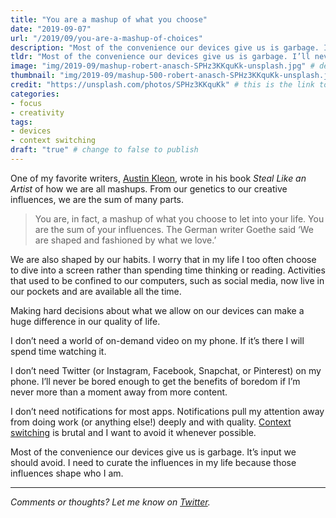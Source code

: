 ```yaml
---
title: "You are a mashup of what you choose"
date: "2019-09-07"
url: "/2019/09/you-are-a-mashup-of-choices"
description: "Most of the convenience our devices give us is garbage. I’ll never be bored enough to get the benefits of boredom if I’m never more than a moment away from more content."
tldr: "Most of the convenience our devices give us is garbage. I’ll never be bored enough to get the benefits of boredom if I’m never more than a moment away from more content."
image: "img/2019-09/mashup-robert-anasch-SPHz3KKquKk-unsplash.jpg" # default width is 1280, path starts with "img/whatever.ext"
thumbnail: "img/2019-09/mashup-500-robert-anasch-SPHz3KKquKk-unsplash.jpeg" # default size should be 500x500, path starts with "img/whatever.ext"
credit: "https://unsplash.com/photos/SPHz3KKquKk" # this is the link to the page the image came from 
categories:
- focus
- creativity
tags: 
- devices
- context switching
draft: "true" # change to false to publish
---
```


One of my favorite writers, [Austin Kleon](https://austinkleon.com/), wrote in his book *Steal Like an Artist* of how we are all mashups. From our genetics to our creative influences, we are the sum of many parts.

> You are, in fact, a mashup of what you choose to let into your life. You are the sum of your influences. The German writer Goethe said ‘We are shaped and fashioned by what we love.’  

We are also shaped by our habits. I worry that in my life I too often choose to dive into a screen rather than spending time thinking or reading. Activities that used to be confined to our computers, such as social media, now live in our pockets and are available all the time. 

Making hard decisions about what we allow on our devices can make a huge difference in our quality of life. 

I don’t need a world of on-demand video on my phone. If it’s there I will spend time watching it.

I don’t need Twitter (or Instagram, Facebook, Snapchat, or Pinterest) on my phone. I’ll never be bored enough to get the benefits of boredom if I’m never more than a moment away from more content.

I don’t need notifications for most apps. Notifications pull my attention away from doing work (or anything else!) deeply and with quality. [Context switching](https://blog.codinghorror.com/the-multi-tasking-myth/) is brutal and I want to avoid it whenever possible. 

Most of the convenience our devices give us is garbage. It’s input we should avoid. I need to curate the influences in my life because those influences shape who I am.

---

*Comments or thoughts? Let me know on [Twitter](https://twitter.com/adamtervort/).*